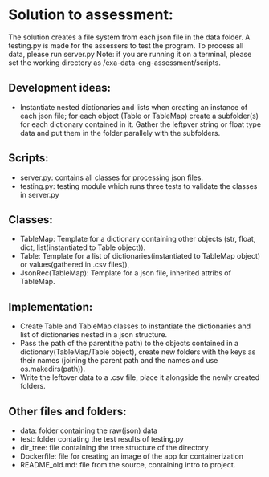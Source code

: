 # Solution to assessment:

The solution creates a file system from each json file in the data folder. A testing.py is made for the assessers to test the program. To process all data, please run server.py
Note: if you are running it on a terminal, please set the working directory as /exa-data-eng-assessment/scripts.

## Development ideas:

* Instantiate nested dictionaries and lists when creating an instance of each json file; for each object (Table or TableMap) create a subfolder(s) for each dictionary contained in it. Gather the leftpver string or float type data and put them in the folder parallely with the subfolders.

## Scripts:

* server.py: contains all classes for processing json files.
* testing.py: testing module which runs three tests to validate the classes in server.py

## Classes:

* TableMap: Template for a dictionary containing other objects (str, float, dict, list(instantiated to Table object)).
* Table: Template for a list of dictionaries(instantiated to TableMap object) or values(gathered in .csv files)),
* JsonRec(TableMap): Template for a json file, inherited attribs of TableMap.

## Implementation:

* Create Table and TableMap classes to instantiate the dictionaries and list of dictionaries nested in a json structure.
* Pass the path of the parent(the path) to the objects contained in a dictionary(TableMap/Table object), create new folders with the keys as their names (joining the parent path and the names and use os.makedirs(path)).
* Write the leftover data to a .csv file, place it alongside the newly created folders.

## Other files and folders:

* data: folder containing the raw(json) data
* test: folder contating the test results of testing.py
* dir_tree: file containing the tree structure of the directory
* Dockerfile: file for creating an image of the app for containerization
* README_old.md: file from the source, containing intro to project.
